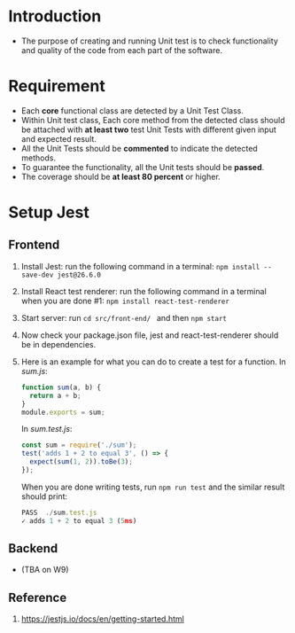 # Introduction #
- The purpose of creating and running Unit test is to check functionality and quality of the code from each part of the software.

# Requirement #
  - Each **core** functional class are detected by a Unit Test Class.
  - Within Unit test class, Each core method from the detected class should be attached with **at least two** test Unit Tests     with different given input and expected result.
  - All the Unit Tests should be **commented** to indicate the detected methods.
  - To guarantee the functionality, all the Unit tests should be **passed**.
  - The coverage should be **at least 80 percent** or higher.

# Setup Jest #
  ## Frontend ##
  1. Install Jest: run the following command in a terminal: 
      `npm install --save-dev jest@26.6.0`
  2. Install React test renderer: run the following command in a terminal when you are done #1: 
      `npm install react-test-renderer`
  3. Start server: 
      run `cd src/front-end/ ` and then `npm start`
  4. Now check your package.json file, jest and react-test-renderer should be in dependencies.
  5. Here is an example for what you can do to create a test for a function.
     In *sum.js*:
  
     ```javascript
     function sum(a, b) {
       return a + b;
     }
     module.exports = sum;
     ```
    
     In *sum.test.js*:
     
     ```javascript
     const sum = require('./sum');
     test('adds 1 + 2 to equal 3', () => {
       expect(sum(1, 2)).toBe(3);
     });
     ```
     When you are done writing tests, run `npm run test` and the similar result should print:
     
     ```javascript
     PASS  ./sum.test.js
     ✓ adds 1 + 2 to equal 3 (5ms)
     ```
  ## Backend ##
  - (TBA on W9)
  
## Reference ##
1. https://jestjs.io/docs/en/getting-started.html
